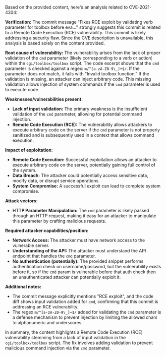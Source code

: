 Based on the provided content, here's an analysis related to CVE-2021-4304:

**Verification:** The commit message "Fixes RCE exploit by validating verb parameter for toolbox before eva…" strongly suggests this commit is related to a Remote Code Execution (RCE) vulnerability. This commit is likely addressing a security flaw. Since the CVE description is unavailable, this analysis is based solely on the content provided.

**Root cause of vulnerability:** The vulnerability arises from the lack of proper validation of the `cmd` parameter (likely corresponding to a verb or action) within the `cgi/toolbox/toolbox` script. The code excerpt shows that the `cmd` parameter is checked against a regex: `m/^[a-zA-Z0-9\_]+$/`. If the parameter does not match, it fails with "Invalid toolbox function." If the validation is missing, an attacker can inject arbitrary code. This missing validation allows injection of system commands if the `cmd` parameter is used to execute code.

**Weaknesses/vulnerabilities present:**
   - **Lack of input validation:** The primary weakness is the insufficient validation of the `cmd` parameter, allowing for potential command injection.
   - **Remote Code Execution (RCE):** The vulnerability allows attackers to execute arbitrary code on the server if the `cmd` parameter is not properly sanitized and is subsequently used in a context that allows command execution.

**Impact of exploitation:**
   - **Remote Code Execution:** Successful exploitation allows an attacker to execute arbitrary code on the server, potentially gaining full control of the system.
   - **Data Breach:** The attacker could potentially access sensitive data, modify data, or disrupt service operations.
   - **System Compromise:** A successful exploit can lead to complete system compromise.

**Attack vectors:**
   - **HTTP Parameter Manipulation:** The `cmd` parameter is likely passed through an HTTP request, making it easy for an attacker to manipulate this parameter by crafting malicious requests.

**Required attacker capabilities/position:**
   - **Network Access:** The attacker must have network access to the vulnerable server.
   - **Understanding of the API:** The attacker must understand the API endpoint that handles the `cmd` parameter.
   - **No authentication (potentially):** The provided snippet performs authentication check on username/password, but the vulnerability exists before it, so if the `cmd` param is vulnerable before that auth check then an unauthenticated attacker can potentially exploit it.

**Additional notes:**
*   The commit message explicitly mentions "RCE exploit", and the code diff shows input validation added for `cmd`, confirming that this commit is addressing an RCE vulnerability.
*   The regex `m/^[a-zA-Z0-9\_]+$/` added for validating the `cmd` parameter is a defense mechanism to prevent injection by limiting the allowed chars to alphanumeric and underscores.

In summary, the content highlights a Remote Code Execution (RCE) vulnerability stemming from a lack of input validation in the `cgi/toolbox/toolbox` script. The fix involves adding validation to prevent malicious command injection via the `cmd` parameter.